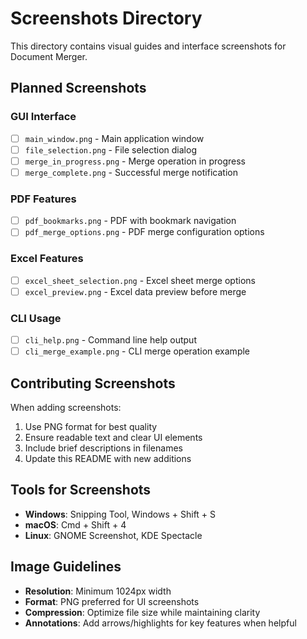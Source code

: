 # Screenshots Directory

This directory contains visual guides and interface screenshots for Document Merger.

## Planned Screenshots

### GUI Interface
- [ ] `main_window.png` - Main application window
- [ ] `file_selection.png` - File selection dialog
- [ ] `merge_in_progress.png` - Merge operation in progress
- [ ] `merge_complete.png` - Successful merge notification

### PDF Features
- [ ] `pdf_bookmarks.png` - PDF with bookmark navigation
- [ ] `pdf_merge_options.png` - PDF merge configuration options

### Excel Features
- [ ] `excel_sheet_selection.png` - Excel sheet merge options
- [ ] `excel_preview.png` - Excel data preview before merge

### CLI Usage
- [ ] `cli_help.png` - Command line help output
- [ ] `cli_merge_example.png` - CLI merge operation example

## Contributing Screenshots

When adding screenshots:
1. Use PNG format for best quality
2. Ensure readable text and clear UI elements
3. Include brief descriptions in filenames
4. Update this README with new additions

## Tools for Screenshots

- **Windows**: Snipping Tool, Windows + Shift + S
- **macOS**: Cmd + Shift + 4
- **Linux**: GNOME Screenshot, KDE Spectacle

## Image Guidelines

- **Resolution**: Minimum 1024px width
- **Format**: PNG preferred for UI screenshots
- **Compression**: Optimize file size while maintaining clarity
- **Annotations**: Add arrows/highlights for key features when helpful
